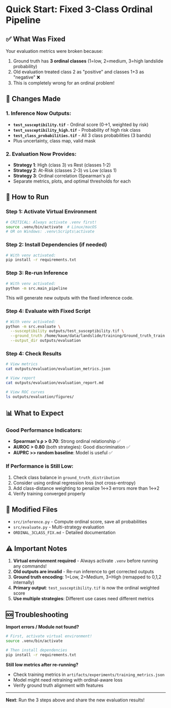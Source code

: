 # Quick Start: Fixed 3-Class Ordinal Pipeline

## ✅ What Was Fixed

Your evaluation metrics were broken because:
1. Ground truth has **3 ordinal classes** (1=low, 2=medium, 3=high landslide probability)
2. Old evaluation treated class 2 as "positive" and classes 1+3 as "negative" ❌
3. This is completely wrong for an ordinal problem!

## 🔧 Changes Made

### 1. Inference Now Outputs:
- **`test_susceptibility.tif`** - Ordinal score (0→1, weighted by risk)
- **`test_susceptibility_high.tif`** - Probability of high risk class
- **`test_class_probabilities.tif`** - All 3 class probabilities (3 bands)
- Plus uncertainty, class map, valid mask

### 2. Evaluation Now Provides:
- **Strategy 1**: High (class 3) vs Rest (classes 1-2)
- **Strategy 2**: At-Risk (classes 2-3) vs Low (class 1)
- **Strategy 3**: Ordinal correlation (Spearman's ρ)
- Separate metrics, plots, and optimal thresholds for each

## 🚀 How to Run

### Step 1: Activate Virtual Environment
```bash
# CRITICAL: Always activate .venv first!
source .venv/bin/activate  # Linux/macOS
# OR on Windows: .venv\Scripts\activate
```

### Step 2: Install Dependencies (if needed)
```bash
# With venv activated:
pip install -r requirements.txt
```

### Step 3: Re-run Inference
```bash
# With venv activated:
python -m src.main_pipeline
```

This will generate new outputs with the fixed inference code.

### Step 4: Evaluate with Fixed Script
```bash
# With venv activated:
python -m src.evaluate \
  --susceptibility outputs/test_susceptibility.tif \
  --ground_truth /home/kaue/data/landslide/training/Ground_truth_train.tif \
  --output_dir outputs/evaluation
```

### Step 4: Check Results
```bash
# View metrics
cat outputs/evaluation/evaluation_metrics.json

# View report
cat outputs/evaluation/evaluation_report.md

# View ROC curves
ls outputs/evaluation/figures/
```

## 📊 What to Expect

### Good Performance Indicators:
- **Spearman's ρ > 0.70**: Strong ordinal relationship ✅
- **AUROC > 0.80** (both strategies): Good discrimination ✅
- **AUPRC >> random baseline**: Model is useful ✅

### If Performance is Still Low:
1. Check class balance in `ground_truth_distribution`
2. Consider using ordinal regression loss (not cross-entropy)
3. Add class-distance weighting to penalize 1↔3 errors more than 1↔2
4. Verify training converged properly

## 📁 Modified Files

- `src/inference.py` - Compute ordinal score, save all probabilities
- `src/evaluate.py` - Multi-strategy evaluation
- `ORDINAL_3CLASS_FIX.md` - Detailed documentation

## ⚠️ Important Notes

1. **Virtual environment required** - Always activate `.venv` before running any commands!
2. **Old outputs are invalid** - Re-run inference to get corrected outputs
3. **Ground truth encoding**: 1=Low, 2=Medium, 3=High (remapped to 0,1,2 internally)
4. **Primary output**: `test_susceptibility.tif` is now the ordinal weighted score
5. **Use multiple strategies**: Different use cases need different metrics

## 🆘 Troubleshooting

**Import errors / Module not found?**
```bash
# First, activate virtual environment!
source .venv/bin/activate

# Then install dependencies
pip install -r requirements.txt
```

**Still low metrics after re-running?**
- Check training metrics in `artifacts/experiments/training_metrics.json`
- Model might need retraining with ordinal-aware loss
- Verify ground truth alignment with features

---

**Next**: Run the 3 steps above and share the new evaluation results!
